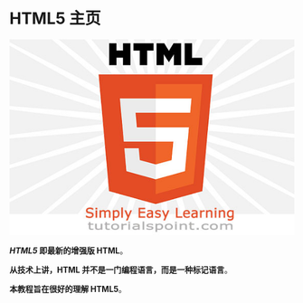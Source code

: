 # HTML5 主页

![HTML5](images/html5.jpg)

__<i>HTML5</i> 即最新的增强版 HTML__。

__从技术上讲，HTML 并不是一门编程语言，而是一种标记语言__。

__本教程旨在很好的理解 HTML5__。
